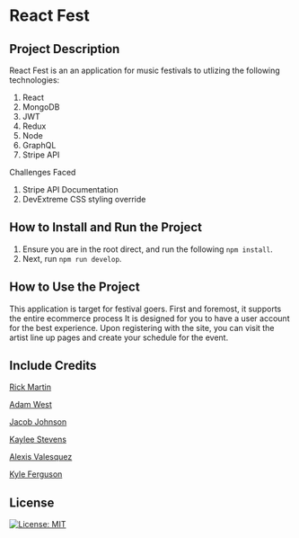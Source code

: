 # React Fest
## Project Description

React Fest is an an application for music festivals to utlizing the following technologies:

1. React
2. MongoDB
3. JWT
4. Redux
5. Node
6. GraphQL
7. Stripe API

Challenges Faced
1. Stripe API Documentation
2. DevExtreme CSS styling override
## How to Install and Run the Project
1. Ensure you are in the root direct, and run the following `npm install`.
2. Next, run `npm run develop`.

## How to Use the Project
This application is target for festival goers. First and foremost, it supports the entire ecommerce process It is designed for you to have a user account for the best experience. Upon registering with the site, you can visit the artist line up pages and create your schedule for the event.

## Include Credits
[Rick Martin](https://github.com/rmartin1985)

[Adam West](https://github.com/Adamwest023)

[Jacob Johnson](https://github.com/jljohnson1454)

[Kaylee Stevens](https://github.com/kayldubs)

[Alexis Valesquez]()

[Kyle Ferguson](https://github.com/kferguson52)

## License
[![License: MIT](https://img.shields.io/badge/License-MIT-yellow.svg)](https://opensource.org/licenses/MIT)
